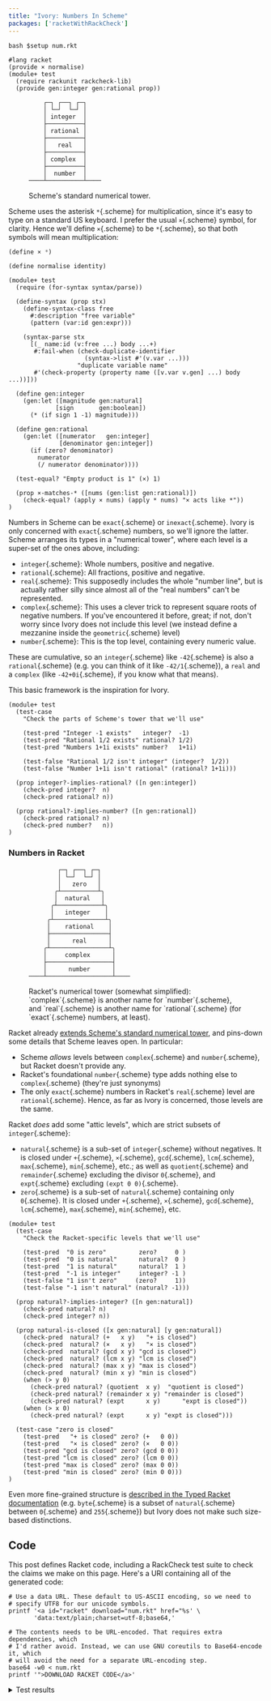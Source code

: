 ```yaml
---
title: "Ivory: Numbers In Scheme"
packages: ['racketWithRackCheck']
---
```


```{pipe="sh"}
bash $setup num.rkt
```

```{pipe="./hide"}
#lang racket
(provide × normalise)
(module+ test
  (require rackunit rackcheck-lib)
  (provide gen:integer gen:rational prop))
```

<figure>

```
    ┌─┐ ┌──┐ ┌─┐
    │ └─┘  └─┘ │
    │ integer  │
    ├──────────┤
    │ rational │
    ├──────────┤
    │   real   │
    ├──────────┤
    │ complex  │
    ├──────────┤
    │  number  │
────┴──────────┴────
```

 <figcaption>
  Scheme's standard numerical tower.
 </figcaption>
</figure>

Scheme uses the asterisk `*`{.scheme} for multiplication, since it's easy to
type on a standard US keyboard. I prefer the usual `×`{.scheme} symbol, for
clarity. Hence we'll define `×`{.scheme} to be `*`{.scheme}, so that both
symbols will mean multiplication:

```{.scheme pipe="./show"}
(define × *)
```

```{pipe="./hide"}
(define normalise identity)

(module+ test
  (require (for-syntax syntax/parse))

  (define-syntax (prop stx)
    (define-syntax-class free
      #:description "free variable"
      (pattern (var:id gen:expr)))

    (syntax-parse stx
      [(_ name:id (v:free ...) body ...+)
       #:fail-when (check-duplicate-identifier
                     (syntax->list #'(v.var ...)))
                   "duplicate variable name"
       #'(check-property (property name ([v.var v.gen] ...) body ...))]))

  (define gen:integer
    (gen:let ([magnitude gen:natural]
             [sign       gen:boolean])
      (* (if sign 1 -1) magnitude)))

  (define gen:rational
    (gen:let ([numerator   gen:integer]
              [denominator gen:integer])
      (if (zero? denominator)
        numerator
        (/ numerator denominator))))

  (test-equal? "Empty product is 1" (×) 1)

  (prop ×-matches-* ([nums (gen:list gen:rational)])
    (check-equal? (apply × nums) (apply * nums) "× acts like *"))
)
```

Numbers in Scheme can be `exact`{.scheme} or `inexact`{.scheme}. Ivory is only
concerned with `exact`{.scheme} numbers, so we'll ignore the latter. Scheme
arranges its types in a "numerical tower", where each level is a super-set of
the ones above, including:

 - `integer`{.scheme}: Whole numbers, positive and negative.
 - `rational`{.scheme}: All fractions, positive and negative.
 - `real`{.scheme}: This supposedly includes the whole "number line", but is
   actually rather silly since almost all of the "real numbers" can't be
   represented.
 - `complex`{.scheme}: This uses a clever trick to represent square roots of
   negative numbers. If you've encountered it before, great; if not, don't worry
   since Ivory does not include this level (we instead define a mezzanine inside
   the `geometric`{.scheme} level)
 - `number`{.scheme}: This is the top level, containing every numeric value.

These are cumulative, so an `integer`{.scheme} like `-42`{.scheme} is also a
`rational`{.scheme} (e.g. you can think of it like `-42/1`{.scheme}), a `real`
and a `complex` (like `-42+0i`{.scheme}, if you know what that means).

This basic framework is the inspiration for Ivory.

```{pipe="./hide"}
(module+ test
  (test-case
    "Check the parts of Scheme's tower that we'll use"

    (test-pred "Integer -1 exists"   integer?  -1)
    (test-pred "Rational 1/2 exists" rational? 1/2)
    (test-pred "Numbers 1+1i exists" number?   1+1i)

    (test-false "Rational 1/2 isn't integer" (integer?  1/2))
    (test-false "Number 1+1i isn't rational" (rational? 1+1i)))

  (prop integer?-implies-rational? ([n gen:integer])
    (check-pred integer?  n)
    (check-pred rational? n))

  (prop rational?-implies-number? ([n gen:rational])
    (check-pred rational? n)
    (check-pred number?   n))
)
```

### Numbers in Racket ###

<figure>

```
        ┌─┐ ┌──┐ ┌─┐
        │ └─┘  └─┘ │
        │   zero   │
       ╭┴──────────┴╮
       │  natural   │
      ╭┴────────────┴╮
      │   integer    │
     ╭┴──────────────┴╮
     │    rational    │
     ├────────────────┤
     │      real      │
    ╭┴────────────────┴╮
    │     complex      │
    ├──────────────────┤
    │      number      │
────┴──────────────────┴────
```

 <figcaption>
  Racket's numerical tower (somewhat simplified): `complex`{.scheme} is another
  name for `number`{.scheme}, and `real`{.scheme} is another name for
  `rational`{.scheme} (for `exact`{.scheme} numbers, at least).
 </figcaption>
</figure>

Racket already [extends Scheme's standard numerical
tower](https://docs.racket-lang.org/reference/numbers.html#%28tech._number%29),
and pins-down some details that Scheme leaves open. In particular:

 - Scheme *allows* levels between `complex`{.scheme} and `number`{.scheme}, but
   Racket doesn't provide any.
 - Racket's foundational `number`{.scheme} type adds nothing else to
   `complex`{.scheme} (they're just synonyms)
 - The only `exact`{.scheme} numbers in Racket's `real`{.scheme} level are
   `rational`{.scheme}. Hence, as far as Ivory is concerned, those levels are
   the same.

Racket *does* add some "attic levels", which are strict subsets of
`integer`{.scheme}:

 - `natural`{.scheme} is a sub-set of `integer`{.scheme} without negatives. It
   is closed under `+`{.scheme}, `×`{.scheme}, `gcd`{.scheme}, `lcm`{.scheme},
   `max`{.scheme}, `min`{.scheme}, etc.; as well as `quotient`{.scheme} and
   `remainder`{.scheme} excluding the divisor `0`{.scheme}, and `expt`{.scheme}
   excluding `(expt 0 0)`{.scheme}.
 - `zero`{.scheme} is a sub-set of `natural`{.scheme} containing only
   `0`{.scheme}. It is closed under `+`{.scheme}, `×`{.scheme}, `gcd`{.scheme},
   `lcm`{.scheme}, `max`{.scheme}, `min`{.scheme}, etc.

```{pipe="./hide"}
(module+ test
  (test-case
    "Check the Racket-specific levels that we'll use"

    (test-pred  "0 is zero"         zero?     0 )
    (test-pred  "0 is natural"      natural?  0 )
    (test-pred  "1 is natural"      natural?  1 )
    (test-pred  "-1 is integer"     integer? -1 )
    (test-false "1 isn't zero"     (zero?     1))
    (test-false "-1 isn't natural" (natural? -1)))

  (prop natural?-implies-integer? ([n gen:natural])
    (check-pred natural? n)
    (check-pred integer? n))

  (prop natural-is-closed ([x gen:natural] [y gen:natural])
    (check-pred  natural? (+   x y)   "+ is closed")
    (check-pred  natural? (×   x y)   "× is closed")
    (check-pred  natural? (gcd x y) "gcd is closed")
    (check-pred  natural? (lcm x y) "lcm is closed")
    (check-pred  natural? (max x y) "max is closed")
    (check-pred  natural? (min x y) "min is closed")
    (when (> y 0)
      (check-pred natural? (quotient  x y)  "quotient is closed")
      (check-pred natural? (remainder x y) "remainder is closed")
      (check-pred natural? (expt      x y)      "expt is closed"))
    (when (> x 0)
      (check-pred natural? (expt      x y) "expt is closed")))

  (test-case "zero is closed"
    (test-pred   "+ is closed" zero? (+   0 0))
    (test-pred   "× is closed" zero? (×   0 0))
    (test-pred "gcd is closed" zero? (gcd 0 0))
    (test-pred "lcm is closed" zero? (lcm 0 0))
    (test-pred "max is closed" zero? (max 0 0))
    (test-pred "min is closed" zero? (min 0 0)))
)
```

Even more fine-grained structure is [described in the Typed Racket
documentation](https://docs.racket-lang.org/ts-reference/type-ref.html#%28part._.Numeric_.Types%29)
(e.g. `byte`{.scheme} is a subset of `natural`{.scheme} between `0`{.scheme} and
`255`{.scheme}) but Ivory does not make such size-based distinctions.

## Code ##

This post defines Racket code, including a RackCheck test suite to check the
claims we make on this page. Here's a URI containing all of the generated code:

```{.unwrap pipe="sh | pandoc -t json"}
# Use a data URL. These default to US-ASCII encoding, so we need to
# specify UTF8 for our unicode symbols.
printf '<a id="racket" download="num.rkt" href="%s' \
       'data:text/plain;charset=utf-8;base64,'

# The contents needs to be URL-encoded. That requires extra dependencies, which
# I'd rather avoid. Instead, we can use GNU coreutils to Base64-encode it, which
# will avoid the need for a separate URL-encoding step.
base64 -w0 < num.rkt
printf '">DOWNLOAD RACKET CODE</a>'
```

<details class="odd">
 <summary>Test results</summary>

```{pipe="./tests"}
```

</details>
